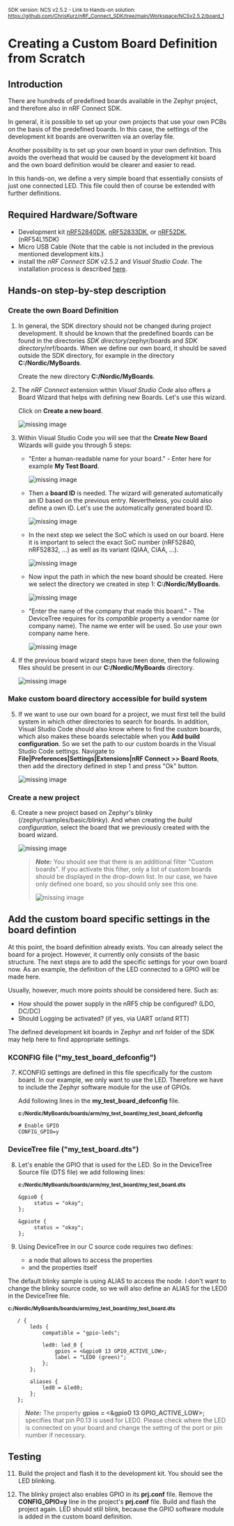 <sup>SDK version: NCS v2.5.2  -  Link to Hands-on solution: https://github.com/ChrisKurz/nRF_Connect_SDK/tree/main/Workspace/NCSv2.5.2/board_1</sup>

# Creating a Custom Board Definition from Scratch

## Introduction

There are hundreds of predefined boards available in the Zephyr project, and therefore also in nRF Connect SDK. 

In general, it is possible to set up your own projects that use your own PCBs on the basis of the predefined boards. In this case, the settings of the development kit boards are overwritten via an overlay file. 

Another possibility is to set up your own board in your own definition. This avoids the overhead that would be caused by the development kit board and the own board definition would be clearer and easier to read. 

In this hands-on, we define a very simple board that essentially consists of just one connected LED. This file could then of course be extended with further definitions.

## Required Hardware/Software
- Development kit [nRF52840DK](https://www.nordicsemi.com/Products/Development-hardware/nRF52840-DK), [nRF52833DK](https://www.nordicsemi.com/Products/Development-hardware/nRF52833-DK), or [nRF52DK](https://www.nordicsemi.com/Products/Development-hardware/nrf52-dk), (nRF54L15DK)
- Micro USB Cable (Note that the cable is not included in the previous mentioned development kits.)
- install the _nRF Connect SDK_ v2.5.2 and _Visual Studio Code_. The installation process is described [here](https://academy.nordicsemi.com/courses/nrf-connect-sdk-fundamentals/lessons/lesson-1-nrf-connect-sdk-introduction/topic/exercise-1-1/).

## Hands-on step-by-step description 

### Create the own Board Definition

1) In general, the SDK directory should not be changed during project development. It should be known that the predefined boards can be found in the directories _SDK directory_/zephyr/boards and _SDK directory_/nrf/boards. When we define our own board, it should be saved outside the SDK directory, for example in the directory __C:/Nordic/MyBoards__.

   Create the new directory __C:/Nordic/MyBoards__. 
2) The _nRF Connect_ extension within _Visual Studio Code_ also offers a Board Wizard that helps with defining new Boards. Let's use this wizard.

   Click on __Create a new board__.

      ![missing image](images/CreateNewBoard.jpg)
   
4)  Within Visual Studio Code you will see that the __Create New Board__ Wizards will guide you through 5 steps:
    - "Enter a human-readable name for your board." - Enter here for example __My Test Board__.

      ![missing image](images/NewBoard-1.jpg)
    - Then a __board ID__ is needed. The wizard will generated automatically an ID based on the previous entry. Nevertheless, you could also define a own ID. Let's use the automatically generated board ID.

      ![missing image](images/NewBoard-2.jpg)
    - In the next step we select the SoC which is used on our board. Here it is important to select the exact SoC number (nRF52840, nRF52832, ...) as well as its variant (QIAA, CIAA, ...).

      ![missing image](images/NewBoard-3.jpg)
    - Now input the path in which the new board should be created. Here we select the directory we created in step 1: __C:/Nordic/MyBoards__.

      ![missing image](images/NewBoard-4.jpg)
    - "Enter the name of the company that made this board." - The DeviceTree requires for its _compatible_ property a vendor name (or company name). The name we enter will be used. So use your own company name here. 

      ![missing image](images/NewBoard-5.jpg)
5) If the previous board wizard steps have been done, then the following files should be present in our __C:/Nordic/MyBoards__ directory.

   ![missing image](images/NewBoard-directory.jpg)


### Make custom board directory accessible for build system

5) If we want to use our own board for a project, we must first tell the build system in which other directories to search for boards. In addition, Visual Studio Code should also know where to find the custom boards, which also makes these boards selectable when you __Add build configuration__. So we set the path to our custom boards in the Visual Studio Code settings. Navigate to __File|Preferences|Settings|Extensions|nRF Connect >> Board Roots__, then add the directory defined in step 1 and press "Ok" button. 

   ![missing image](images/Board_Roots_Setting.jpg)
   

### Create a new project
6) Create a new project based on Zephyr's blinky (/zephyr/samples/basic/blinky). And when creating the _build configuration_, select the board that we previously created with the board wizard.

   ![missing image](images/Board_add_build_configuration.jpg)

   > **_Note:_** You should see that there is an additional filter "Custom boards". If you activate this filter, only a list of custom boards should be displayed in the drop-down list. In our case, we have only defined one board, so you should only see this one.
   > 
   >  ![missing image](images/Boards_add_build_configuration_filter.JPG)


## Add the custom board specific settings in the board defintion
At this point, the board definition already exists. You can already select the board for a project. However, it currently only consists of the basic structure. The next steps are to add the specific settings for your own board now. As an example, the definition of the LED connected to a GPIO will be made here. 

Usually, however, much more points should be considered here. Such as:
- How should the power supply in the nRF5 chip be configured? (LDO, DC/DC)
- Should Logging be activated? (if yes, via UART or/and RTT)

The defined development kit boards in Zephyr and nrf folder of the SDK may help here to find appropriate settings.

### KCONFIG file ("my_test_board_defconfig")
7) KCONFIG settings are defined in this file specifically for the custom board. In our example, we only want to use the LED. Therefore we have to include the Zephyr software module for the use of GPIOs. 
   
   Add following lines in the __my_test_board_defconfig__ file.

   <sup> __c:/Nordic/MyBoards/boards/arm/my_test_board/my_test_board_defconfig__</sup>

       # Enable GPIO
       CONFIG_GPIO=y

### DeviceTree file ("my_test_board.dts")


8) Let's enable the GPIO that is used for the LED. So in the DeviceTree Source file (DTS file) we add following lines:

   <sup>__c:/Nordic/MyBoards/boards/arm/my_test_board/my_test_board.dts__</sup>

       &gpio0 {
            status = "okay";
       };
 
       &gpiote {
            status = "okay";
       };   
   
10) Using DeviceTree in our C source code requires two defines:
    - a node that allows to access the properties
    - and the properties itself

   The default blinky sample is using ALIAS to access the node. I don't want to change the blinky source code, so we will also define an ALIAS for the LED0 in the DeviceTree file.

   <sup>__c:/Nordic/MyBoards/boards/arm/my_test_board/my_test_board.dts__</sup>

       / {
           leds {
               compatible = "gpio-leds";
               
               led0: led_0 {
                   gpios = <&gpio0 13 GPIO_ACTIVE_LOW>;
                   label = "LED0 (green)";
               };
           };

           aliases {
               led0 = &led0;
           };
       };

> **_Note:_** The property __gpios = <&gpio0 13 GPIO_ACTIVE_LOW>;__ specifies that pin P0.13 is used for LED0. Please check where the LED is connected on your board and change the setting of the port or pin number if necessary.


## Testing

11) Build the project and flash it to the development kit. You should see the LED blinking.

12) The blinky project also enables GPIO in its __prj.conf__ file. Remove the __CONFIG_GPIO=y__ line in the project's __prj.conf__ file. Build and flash the project again. LED should still blink, because the GPIO software module is added in the custom board definition.

